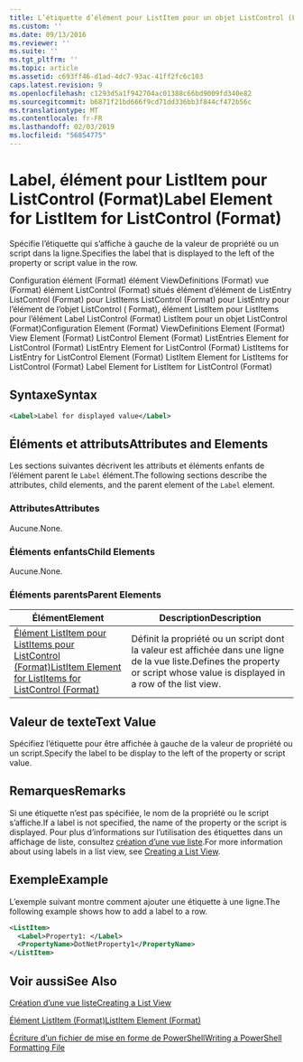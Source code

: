 ```yaml
---
title: L’étiquette d’élément pour ListItem pour un objet ListControl (Format) | Microsoft Docs
ms.custom: ''
ms.date: 09/13/2016
ms.reviewer: ''
ms.suite: ''
ms.tgt_pltfrm: ''
ms.topic: article
ms.assetid: c693ff46-d1ad-4dc7-93ac-41ff2fc6c103
caps.latest.revision: 9
ms.openlocfilehash: c1293d5a1f942704ac01388c66bd9009fd340e82
ms.sourcegitcommit: b6871f21bd666f9cd71dd336bb3f844cf472b56c
ms.translationtype: MT
ms.contentlocale: fr-FR
ms.lasthandoff: 02/03/2019
ms.locfileid: "56854775"
---
```

# <a name="label-element-for-listitem-for-listcontrol-format"></a><span data-ttu-id="8c5f5-102">Label, élément pour ListItem pour ListControl (Format)</span><span class="sxs-lookup"><span data-stu-id="8c5f5-102">Label Element for ListItem for ListControl (Format)</span></span>

<span data-ttu-id="8c5f5-103">Spécifie l’étiquette qui s’affiche à gauche de la valeur de propriété ou un script dans la ligne.</span><span class="sxs-lookup"><span data-stu-id="8c5f5-103">Specifies the label that is displayed to the left of the property or script value in the row.</span></span>

<span data-ttu-id="8c5f5-104">Configuration élément (Format) élément ViewDefinitions (Format) vue (Format) élément ListControl (Format) situés élément d’élément de ListEntry ListControl (Format) pour ListItems ListControl (Format) pour ListEntry pour l’élément de l’objet ListControl ( Format), élément ListItem pour ListItems pour l’élément Label ListControl (Format) ListItem pour un objet ListControl (Format)</span><span class="sxs-lookup"><span data-stu-id="8c5f5-104">Configuration Element (Format) ViewDefinitions Element (Format) View Element (Format) ListControl Element (Format) ListEntries Element for ListControl (Format) ListEntry Element for ListControl (Format) ListItems for ListEntry for ListControl Element (Format) ListItem Element for ListItems for ListControl (Format) Label Element for ListItem for ListControl (Format)</span></span>

## <a name="syntax"></a><span data-ttu-id="8c5f5-105">Syntaxe</span><span class="sxs-lookup"><span data-stu-id="8c5f5-105">Syntax</span></span>

```xml
<Label>Label for displayed value</Label>
```

## <a name="attributes-and-elements"></a><span data-ttu-id="8c5f5-106">Éléments et attributs</span><span class="sxs-lookup"><span data-stu-id="8c5f5-106">Attributes and Elements</span></span>

<span data-ttu-id="8c5f5-107">Les sections suivantes décrivent les attributs et éléments enfants de l’élément parent le `Label` élément.</span><span class="sxs-lookup"><span data-stu-id="8c5f5-107">The following sections describe the attributes, child elements, and the parent element of the `Label` element.</span></span>

### <a name="attributes"></a><span data-ttu-id="8c5f5-108">Attributes</span><span class="sxs-lookup"><span data-stu-id="8c5f5-108">Attributes</span></span>

<span data-ttu-id="8c5f5-109">Aucune.</span><span class="sxs-lookup"><span data-stu-id="8c5f5-109">None.</span></span>

### <a name="child-elements"></a><span data-ttu-id="8c5f5-110">Éléments enfants</span><span class="sxs-lookup"><span data-stu-id="8c5f5-110">Child Elements</span></span>

<span data-ttu-id="8c5f5-111">Aucune.</span><span class="sxs-lookup"><span data-stu-id="8c5f5-111">None.</span></span>

### <a name="parent-elements"></a><span data-ttu-id="8c5f5-112">Éléments parents</span><span class="sxs-lookup"><span data-stu-id="8c5f5-112">Parent Elements</span></span>

|<span data-ttu-id="8c5f5-113">Élément</span><span class="sxs-lookup"><span data-stu-id="8c5f5-113">Element</span></span>|<span data-ttu-id="8c5f5-114">Description</span><span class="sxs-lookup"><span data-stu-id="8c5f5-114">Description</span></span>|
|-------------|-----------------|
|[<span data-ttu-id="8c5f5-115">Élément ListItem pour ListItems pour ListControl (Format)</span><span class="sxs-lookup"><span data-stu-id="8c5f5-115">ListItem Element for ListItems for ListControl (Format)</span></span>](./listitem-element-for-listitems-for-listcontrol-format.md)|<span data-ttu-id="8c5f5-116">Définit la propriété ou un script dont la valeur est affichée dans une ligne de la vue liste.</span><span class="sxs-lookup"><span data-stu-id="8c5f5-116">Defines the property or script whose value is displayed in a row of the list view.</span></span>|

## <a name="text-value"></a><span data-ttu-id="8c5f5-117">Valeur de texte</span><span class="sxs-lookup"><span data-stu-id="8c5f5-117">Text Value</span></span>

<span data-ttu-id="8c5f5-118">Spécifiez l’étiquette pour être affichée à gauche de la valeur de propriété ou un script.</span><span class="sxs-lookup"><span data-stu-id="8c5f5-118">Specify the label to be display to the left of the property or script value.</span></span>

## <a name="remarks"></a><span data-ttu-id="8c5f5-119">Remarques</span><span class="sxs-lookup"><span data-stu-id="8c5f5-119">Remarks</span></span>

<span data-ttu-id="8c5f5-120">Si une étiquette n’est pas spécifiée, le nom de la propriété ou le script s’affiche.</span><span class="sxs-lookup"><span data-stu-id="8c5f5-120">If a label is not specified, the name of the property or the script is displayed.</span></span> <span data-ttu-id="8c5f5-121">Pour plus d’informations sur l’utilisation des étiquettes dans un affichage de liste, consultez [création d’une vue liste](./creating-a-list-view.md).</span><span class="sxs-lookup"><span data-stu-id="8c5f5-121">For more information about using labels in a list view, see [Creating a List View](./creating-a-list-view.md).</span></span>

## <a name="example"></a><span data-ttu-id="8c5f5-122">Exemple</span><span class="sxs-lookup"><span data-stu-id="8c5f5-122">Example</span></span>

<span data-ttu-id="8c5f5-123">L’exemple suivant montre comment ajouter une étiquette à une ligne.</span><span class="sxs-lookup"><span data-stu-id="8c5f5-123">The following example shows how to add a label to a row.</span></span>

```xml
<ListItem>
  <Label>Property1: </Label>
  <PropertyName>DotNetProperty1</PropertyName>
</ListItem>

```

## <a name="see-also"></a><span data-ttu-id="8c5f5-124">Voir aussi</span><span class="sxs-lookup"><span data-stu-id="8c5f5-124">See Also</span></span>

[<span data-ttu-id="8c5f5-125">Création d’une vue liste</span><span class="sxs-lookup"><span data-stu-id="8c5f5-125">Creating a List View</span></span>](./creating-a-list-view.md)

[<span data-ttu-id="8c5f5-126">Élément ListItem (Format)</span><span class="sxs-lookup"><span data-stu-id="8c5f5-126">ListItem Element (Format)</span></span>](./listitem-element-for-listitems-for-listcontrol-format.md)

[<span data-ttu-id="8c5f5-127">Écriture d’un fichier de mise en forme de PowerShell</span><span class="sxs-lookup"><span data-stu-id="8c5f5-127">Writing a PowerShell Formatting File</span></span>](./writing-a-powershell-formatting-file.md)
